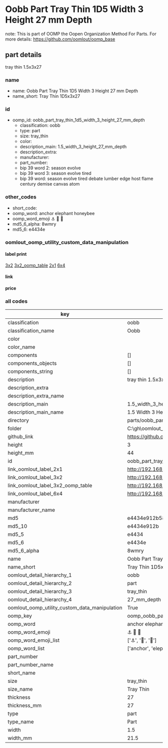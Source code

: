 # Oobb Part Tray Thin 1D5 Width 3 Height 27 mm Depth  

note: This is part of OOMP the Oopen Organization Method For Parts. For more details: https://github.com/oomlout/oomp_base

##  part details
  



tray thin 1.5x3x27



### name
* name: Oobb Part Tray Thin 1D5 Width 3 Height 27 mm Depth
* name_short: Tray Thin 1D5x3x27 
### id
* oomp_id: oobb_part_tray_thin_1d5_width_3_height_27_mm_depth
  * classification: oobb
  * type: part
  * size: tray_thin
  * color: 
  * description_main: 1.5_width_3_height_27_mm_depth
  * description_extra: 
  * manufacturer: 
  * part_number: 
  * bip 39 word 2: season evolve
  * bip 39 word 3: season evolve tired
  * bip 39 word: season evolve tired debate lumber edge host flame century demise canvas atom

### other_codes
* short_code: 
* oomp_word: anchor elephant honeybee
* oomp_word_emoji :anchor: :elephant: :honeybee:
* md5_6_alpha: 8wmry
* md5_6: e4434e






### oomlout_oomp_utility_custom_data_manipulation
#### label print
[3x2](http://192.168.1.245:1112/?label=oomp%208wmry)
[3x2_oomp_table](http://192.168.1.108:1112/?label=oomp%208wmry)
[2x1](http://192.168.1.242:1112/?label=oomp%208wmry)
[6x4](http://192.168.1.55:1112/?label=oomp%208wmry)    

#### link

                              

#### price







### all codes 
| key | value |  
| --- | --- |  
| classification | oobb |  
| classification_name | Oobb |  
| color |  |  
| color_name |  |  
| components | [] |  
| components_objects | [] |  
| components_string | [] |  
| description | tray thin 1.5x3x27 |  
| description_extra |  |  
| description_extra_name |  |  
| description_main | 1.5_width_3_height_27_mm_depth |  
| description_main_name | 1.5 Width 3 Height 27 mm Depth |  
| directory | parts/oobb_part_tray_thin_1d5_width_3_height_27_mm_depth |  
| folder | C:\gh\oomlout_oobb_version_4_generated_parts\parts\oobb_part_tray_thin_1d5_width_3_height_27_mm_depth |  
| github_link | https://github.com/oomlout/oomlout_oomp_part_src/tree/main/parts/oobb_part_tray_thin_1d5_width_3_height_27_mm_depth |  
| height | 3 |  
| height_mm | 44 |  
| id | oobb_part_tray_thin_1d5_width_3_height_27_mm_depth |  
| link_oomlout_label_2x1 | http://192.168.1.242:1112/?label=oomp%208wmry |  
| link_oomlout_label_3x2 | http://192.168.1.245:1112/?label=oomp%208wmry |  
| link_oomlout_label_3x2_oomp_table | http://192.168.1.108:1112/?label=oomp%208wmry |  
| link_oomlout_label_6x4 | http://192.168.1.55:1112/?label=oomp%208wmry |  
| manufacturer |  |  
| manufacturer_name |  |  
| md5 | e4434e912b584dc119427385c5538e11 |  
| md5_10 | e4434e912b |  
| md5_5 | e4434 |  
| md5_6 | e4434e |  
| md5_6_alpha | 8wmry |  
| name | Oobb Part Tray Thin 1D5 Width 3 Height 27 mm Depth |  
| name_short | Tray Thin 1D5x3x27  |  
| oomlout_detail_hierarchy_1 | oobb |  
| oomlout_detail_hierarchy_2 | part |  
| oomlout_detail_hierarchy_3 | tray_thin |  
| oomlout_detail_hierarchy_4 | 27_mm_depth |  
| oomlout_oomp_utility_custom_data_manipulation | True |  
| oomp_key | oomp_oobb_part_tray_thin_1d5_width_3_height_27_mm_depth |  
| oomp_word | anchor elephant honeybee |  
| oomp_word_emoji | :anchor: :elephant: :honeybee: |  
| oomp_word_emoji_list | [':anchor:', ':elephant:', ':honeybee:'] |  
| oomp_word_list | ['anchor', 'elephant', 'honeybee'] |  
| part_number |  |  
| part_number_name |  |  
| short_name |  |  
| size | tray_thin |  
| size_name | Tray Thin |  
| thickness | 27 |  
| thickness_mm | 27 |  
| type | part |  
| type_name | Part |  
| width | 1.5 |  
| width_mm | 21.5 |  
